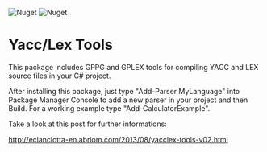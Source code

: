 ![Nuget](https://img.shields.io/nuget/dt/YaccLexTools) ![Nuget](https://img.shields.io/nuget/v/YaccLexTools)

Yacc/Lex Tools
==============

This package includes GPPG and GPLEX tools for compiling YACC and LEX source files in your C# project.

After installing this package, just type "Add-Parser MyLanguage" into Package Manager Console to add a new parser in your project and then Build.
For a working example type "Add-CalculatorExample".

Take a look at this post for further informations:

http://ecianciotta-en.abriom.com/2013/08/yacclex-tools-v02.html
